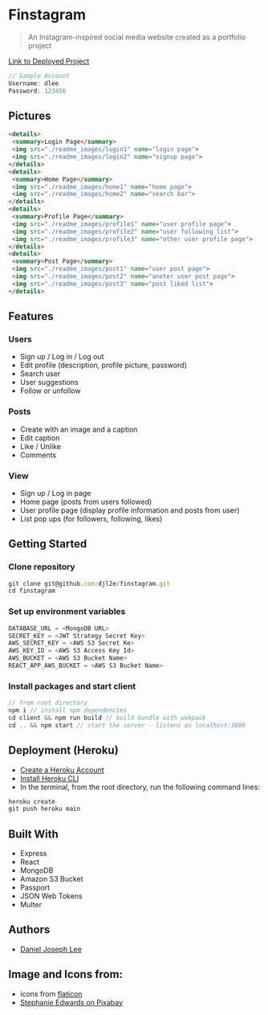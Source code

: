 # Finstagram
> An Instagram-inspired social media website created as a portfolio project

[Link to Deployed Project](https://stormy-stream-02714.herokuapp.com/)

```js
// Sample Account
Username: dlee
Password: 123456
```

## Pictures
```html
<details>
 <summary>Login Page</summary>
 <img src="./readme_images/login1" name="login page">
 <img src="./readme_images/login2" name="signup page">
</details>
<details>
 <summary>Home Page</summary>
 <img src="./readme_images/home1" name="home page">
 <img src="./readme_images/home2" name="search bar">
</details>
<details>
 <summary>Profile Page</summary>
 <img src="./readme_images/profile1" name="user profile page">
 <img src="./readme_images/profile2" name="user following list">
 <img src="./readme_images/profile3" name="other user profile page">
</details>
<details>
 <summary>Post Page</summary>
 <img src="./readme_images/post1" name="user post page">
 <img src="./readme_images/post2" name="anoter user post page">
 <img src="./readme_images/post3" name="post liked list">
</details>
```

## Features

### Users
- Sign up / Log in / Log out
- Edit profile (description, profile picture, password)
- Search user
- User suggestions
- Follow or unfollow

### Posts
- Create with an image and a caption
- Edit caption
- Like / Unlike
- Comments

### View
- Sign up / Log in page
- Home page (posts from users followed)
- User profile page (display profile information and posts from user)
- List pop ups (for followers, following, likes)

## Getting Started

### Clone repository
```js
git clone git@github.com:djl2e/finstagram.git
cd finstagram
```

### Set up environment variables
```js
DATABASE_URL = <MongoDB URL>
SECRET_KEY = <JWT Strategy Secret Key>
AWS_SECRET_KEY = <AWS S3 Secret Ke>
AWS_KEY_ID = <AWS S3 Access Key Id>
AWS_BUCKET = <AWS S3 Bucket Name>
REACT_APP_AWS_BUCKET = <AWS S3 Bucket Name>
```

### Install packages and start client
```js
// from root directory
npm i // install npm dependencies
cd client && npm run build // build bundle with webpack
cd .. && npm start // start the server - listens on localhost:3000
```

## Deployment (Heroku)
- [Create a Heroku Account](https://id.heroku.com/login)
- [Install Heroku CLI](https://devcenter.heroku.com/articles/heroku-cli)
- In the terminal, from the root directory, run the following command lines:

```js
heroku create
git push heroku main
```

## Built With
- Express
- React
- MongoDB
- Amazon S3 Bucket
- Passport
- JSON Web Tokens
- Multer

## Authors
- [Daniel Joseph Lee](https://github.com/djl2e)

## Image and Icons from:
- icons from [flaticon](https://www.flaticon.com)
- [Stephanie Edwards on Pixabay](https://pixabay.com/users/wanderercreative-855399/?utm_source=link-attribution&amp;utm_medium=referral&amp;utm_campaign=image&amp;utm_content=973460)

